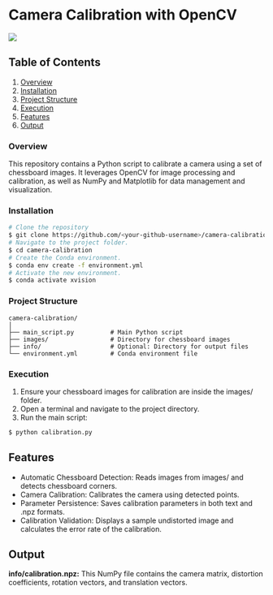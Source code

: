 # **Camera Calibration with OpenCV**
![](/https://github.com/RakhmatovShohruh/Camera_Calibration/blob/main/info/video.gif)

## Table of Contents

1. [Overview](https://github.com/RakhmatovShohruh/Calibration#overview)
2. [Installation](https://github.com/RakhmatovShohruh/Calibration#Installation)
3. [Project Structure](https://github.com/RakhmatovShohruh/Calibration#project-structure)
4. [Execution](https://github.com/RakhmatovShohruh/Calibration#Execution)
5. [Features](https://github.com/RakhmatovShohruh/Calibration#Features)
6. [Output](https://github.com/RakhmatovShohruh/Calibration#Output)

### **Overview**

This repository contains a Python script to calibrate a camera using a set of chessboard images. 
It leverages OpenCV for image processing and calibration, as well as NumPy and Matplotlib for data management and visualization.

### **Installation**
```bash
# Clone the repository
$ git clone https://github.com/<your-github-username>/camera-calibration.git
# Navigate to the project folder.
$ cd camera-calibration
# Create the Conda environment.
$ conda env create -f environment.yml
# Activate the new environment.
$ conda activate xvision
```
### Project Structure

```
camera-calibration/
│
├── main_script.py          # Main Python script
├── images/                 # Directory for chessboard images
├── info/                   # Optional: Directory for output files
└── environment.yml         # Conda environment file
```

### Execution
1. Ensure your chessboard images for calibration are inside the images/ folder.
2. Open a terminal and navigate to the project directory.
3. Run the main script:
```bash
$ python calibration.py
```

## Features
* Automatic Chessboard Detection: Reads images from images/ and detects chessboard corners.
* Camera Calibration: Calibrates the camera using detected points.
* Parameter Persistence: Saves calibration parameters in both text and .npz formats.
* Calibration Validation: Displays a sample undistorted image and calculates the error rate of the calibration.

## Output

**info/calibration.npz:** This NumPy file contains the camera matrix, distortion coefficients, rotation vectors, and translation vectors.
